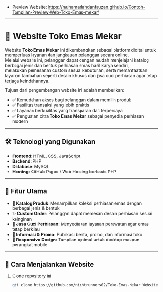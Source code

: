 - Preview Website: https://muhamadahdanfauzan.github.io/Contoh-Tampilan-Preview-Web-Toko-Emas-mekar/
---

# 💎 Website Toko Emas Mekar

Website **Toko Emas Mekar** ini dikembangkan sebagai platform digital untuk memperluas layanan dan jangkauan pelanggan secara online.  
Melalui website ini, pelanggan dapat dengan mudah menjelajahi katalog berbagai jenis dan bentuk perhiasan emas hasil karya sendiri,  
melakukan pemesanan custom sesuai kebutuhan, serta memanfaatkan layanan tambahan seperti desain khusus dan jasa cuci perhiasan agar tetap terjaga keindahannya.  

Tujuan dari pengembangan website ini adalah memberikan:
- ✅ Kemudahan akses bagi pelanggan dalam memilih produk
- ✅ Fasilitas transaksi yang lebih praktis
- ✅ Layanan berkualitas yang transparan dan terpercaya
- ✅ Penguatan citra **Toko Emas Mekar** sebagai penyedia perhiasan modern

---

## 🛠️ Teknologi yang Digunakan
- **Frontend**: HTML, CSS, JavaScript  
- **Backend**: PHP  
- **Database**: MySQL  
- **Hosting**: GitHub Pages / Web Hosting berbasis PHP  

---

## 📌 Fitur Utama
- 📂 **Katalog Produk**: Menampilkan koleksi perhiasan emas dengan berbagai jenis & bentuk  
- ✨ **Custom Order**: Pelanggan dapat memesan desain perhiasan sesuai keinginan  
- 🧼 **Jasa Cuci Perhiasan**: Menyediakan layanan perawatan agar emas tetap berkilau  
- 📰 **Informasi & Promo**: Publikasi berita, promo, dan informasi toko  
- 📱 **Responsive Design**: Tampilan optimal untuk desktop maupun perangkat mobile  

---

## 🚀 Cara Menjalankan Website
1. Clone repository ini  
   ```bash
   git clone https://github.com/nightrunners02/Toko-Emas-Mekar_Website.git
